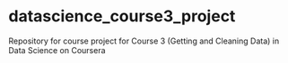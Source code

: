 datascience_course3_project
===========================

Repository for course project for Course 3 (Getting and Cleaning Data) in Data Science on Coursera
